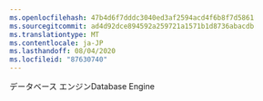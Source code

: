 ```yaml
---
ms.openlocfilehash: 47b4d6f7dddc3040ed3af2594acd4f6b8f7d5861
ms.sourcegitcommit: ad4d92dce894592a259721a1571b1d8736abacdb
ms.translationtype: MT
ms.contentlocale: ja-JP
ms.lasthandoff: 08/04/2020
ms.locfileid: "87630740"
---
```

<span data-ttu-id="d27ee-101">データベース エンジン</span><span class="sxs-lookup"><span data-stu-id="d27ee-101">Database Engine</span></span>
